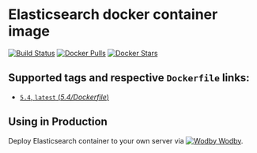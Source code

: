 # Elasticsearch docker container image

[![Build Status](https://travis-ci.org/wodby/elasticsearch.svg?branch=master)](https://travis-ci.org/wodby/elasticsearch)
[![Docker Pulls](https://img.shields.io/docker/pulls/wodby/elasticsearch.svg)](https://hub.docker.com/r/wodby/elasticsearch)
[![Docker Stars](https://img.shields.io/docker/stars/wodby/elasticsearch.svg)](https://hub.docker.com/r/wodby/elasticsearch)

## Supported tags and respective `Dockerfile` links:

- [`5.4`, `latest` (*5.4/Dockerfile*)](https://github.com/wodby/elasticsearch/tree/master/5.4/Dockerfile)

## Using in Production

Deploy Elasticsearch container to your own server via [![Wodby](https://www.google.com/s2/favicons?domain=wodby.com) Wodby](https://wodby.com).
